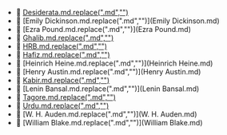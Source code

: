 * 📄 [Desiderata.md.replace(".md","")](Desiderata.md)
* 📄 [Emily Dickinson.md.replace(".md","")](Emily Dickinson.md)
* 📄 [Ezra Pound.md.replace(".md","")](Ezra Pound.md)
* 📄 [Ghalib.md.replace(".md","")](Ghalib.md)
* 📄 [HRB.md.replace(".md","")](HRB.md)
* 📄 [Hafiz.md.replace(".md","")](Hafiz.md)
* 📄 [Heinrich Heine.md.replace(".md","")](Heinrich Heine.md)
* 📄 [Henry Austin.md.replace(".md","")](Henry Austin.md)
* 📄 [Kabir.md.replace(".md","")](Kabir.md)
* 📄 [Lenin Bansal.md.replace(".md","")](Lenin Bansal.md)
* 📄 [Tagore.md.replace(".md","")](Tagore.md)
* 📄 [Urdu.md.replace(".md","")](Urdu.md)
* 📄 [W. H. Auden.md.replace(".md","")](W. H. Auden.md)
* 📄 [William Blake.md.replace(".md","")](William Blake.md)
